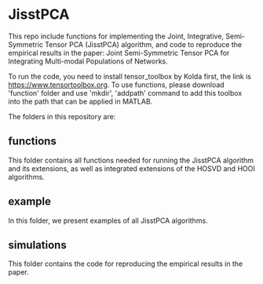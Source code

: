# JisstPCA
This repo include functions for implementing the Joint, Integrative, Semi-Symmetric Tensor PCA (JisstPCA) algorithm, and code to reproduce the empirical results in the paper: Joint Semi-Symmetric Tensor PCA for Integrating Multi-modal Populations of Networks.

To run the code, you need to install tensor_toolbox by Kolda first, the link is https://www.tensortoolbox.org. To use functions, please download 'function' folder and use 'mkdir', 'addpath' command to add this toolbox into the path that can be applied in MATLAB.

The folders in this repository are:

## functions

This folder contains all functions needed for running the JisstPCA algorithm and its extensions, as well as integrated extensions of the HOSVD and HOOI algorithms.

## example

In this folder, we present examples of all JisstPCA algorithms.

## simulations

This folder contains the code for reproducing the empirical results in the paper.
